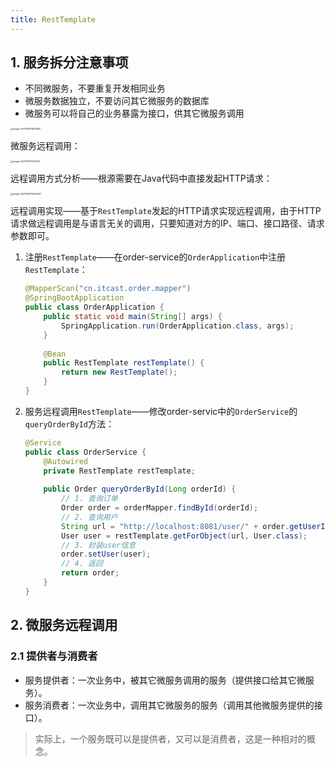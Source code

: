 ```yaml
---
title: RestTemplate
---
```


## 1. 服务拆分注意事项

- 不同微服务，不要重复开发相同业务
- 微服务数据独立，不要访问其它微服务的数据库
- 微服务可以将自己的业务暴露为接口，供其它微服务调用

<img src="https://figure-bed.chua-n.com/JavaWeb/SpringCloud/image-20211128174921800.png" alt="image-20211128174921800" style="zoom:25%;" />

微服务远程调用：

<img src="https://figure-bed.chua-n.com/JavaWeb/SpringCloud/image-20211128175731514.png" alt="image-20211128175731514" style="zoom:25%;" />

远程调用方式分析——根源需要在Java代码中直接发起HTTP请求：

<img src="https://figure-bed.chua-n.com/JavaWeb/SpringCloud/image-20211128175944257.png" alt="image-20211128175944257" style="zoom:25%;" />

远程调用实现——基于`RestTemplate`发起的HTTP请求实现远程调用，由于HTTP请求做远程调用是与语言无关的调用，只要知道对方的IP、端口、接口路径、请求参数即可。

1. 注册`RestTemplate`——在order-service的`OrderApplication`中注册`RestTemplate`：

    ```java
    @MapperScan("cn.itcast.order.mapper")
    @SpringBootApplication
    public class OrderApplication {
        public static void main(String[] args) {
            SpringApplication.run(OrderApplication.class, args);
        }
        
        @Bean
        public RestTemplate restTemplate() {
            return new RestTemplate();
        }
    }
    ```

2. 服务远程调用`RestTemplate`——修改order-servic中的`OrderService`的`queryOrderById`方法：

    ```java
    @Service
    public class OrderService {
        @Autowired
        private RestTemplate restTemplate;
        
        public Order queryOrderById(Long orderId) {
            // 1. 查询订单
            Order order = orderMapper.findById(orderId);
            // 2. 查询用户
            String url = "http://localhost:8081/user/" + order.getUserId();
            User user = restTemplate.getForObject(url, User.class);
            // 3. 封装user信息
            order.setUser(user);
            // 4. 返回
            return order;
        }
    }
    ```

## 2. 微服务远程调用

### 2.1 提供者与消费者

- 服务提供者：一次业务中，被其它微服务调用的服务（提供接口给其它微服务）。
- 服务消费者：一次业务中，调用其它微服务的服务（调用其他微服务提供的接口）。

> 实际上，一个服务既可以是提供者，又可以是消费者，这是一种相对的概念。

